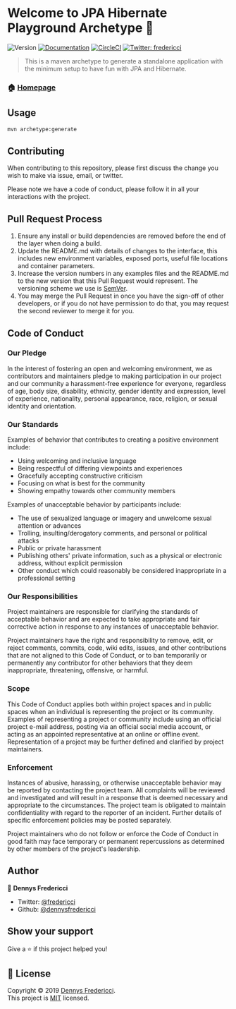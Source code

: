 # Welcome to JPA Hibernate Playground Archetype 👋
![Version](https://img.shields.io/maven-central/v/br.com.fredericci/jpa-hibernate-playground?style=flat-square)
[![Documentation](https://img.shields.io/badge/documentation-yes-brightgreen.svg)](http://dennysfredericci.github.io/jpa-hibernate-playground)
[![CircleCI](https://img.shields.io/circleci/build/github/dennysfredericci/jpa-hibernate-playground)](https://circleci.com/gh/dennysfredericci/jpa-hibernate-playground/tree/master)
[![Twitter: fredericci](https://img.shields.io/twitter/follow/fredericci?style=social)](https://twitter.com/fredericci)

> This is a maven archetype to generate a standalone application with the minimum setup to have fun with JPA and Hibernate.

### 🏠 [Homepage](http://dennysfredericci.github.io/jpa-hibernate-playground)

## Usage

```sh
mvn archetype:generate
```

## Contributing

When contributing to this repository, please first discuss the change you wish to make via issue, email, or twitter.

Please note we have a code of conduct, please follow it in all your interactions with the project.

## Pull Request Process

1. Ensure any install or build dependencies are removed before the end of the layer when doing a 
   build.
2. Update the README.md with details of changes to the interface, this includes new environment 
   variables, exposed ports, useful file locations and container parameters.
3. Increase the version numbers in any examples files and the README.md to the new version that this
   Pull Request would represent. The versioning scheme we use is [SemVer](http://semver.org/).
4. You may merge the Pull Request in once you have the sign-off of other developers, or if you 
   do not have permission to do that, you may request the second reviewer to merge it for you.

## Code of Conduct

### Our Pledge

In the interest of fostering an open and welcoming environment, we as
contributors and maintainers pledge to making participation in our project and
our community a harassment-free experience for everyone, regardless of age, body
size, disability, ethnicity, gender identity and expression, level of experience,
nationality, personal appearance, race, religion, or sexual identity and
orientation.

### Our Standards

Examples of behavior that contributes to creating a positive environment
include:

* Using welcoming and inclusive language
* Being respectful of differing viewpoints and experiences
* Gracefully accepting constructive criticism
* Focusing on what is best for the community
* Showing empathy towards other community members

Examples of unacceptable behavior by participants include:

* The use of sexualized language or imagery and unwelcome sexual attention or
advances
* Trolling, insulting/derogatory comments, and personal or political attacks
* Public or private harassment
* Publishing others' private information, such as a physical or electronic
  address, without explicit permission
* Other conduct which could reasonably be considered inappropriate in a
  professional setting

### Our Responsibilities

Project maintainers are responsible for clarifying the standards of acceptable
behavior and are expected to take appropriate and fair corrective action in
response to any instances of unacceptable behavior.

Project maintainers have the right and responsibility to remove, edit, or
reject comments, commits, code, wiki edits, issues, and other contributions
that are not aligned to this Code of Conduct, or to ban temporarily or
permanently any contributor for other behaviors that they deem inappropriate,
threatening, offensive, or harmful.

### Scope

This Code of Conduct applies both within project spaces and in public spaces
when an individual is representing the project or its community. Examples of
representing a project or community include using an official project e-mail
address, posting via an official social media account, or acting as an appointed
representative at an online or offline event. Representation of a project may be
further defined and clarified by project maintainers.

### Enforcement

Instances of abusive, harassing, or otherwise unacceptable behavior may be
reported by contacting the project team. All
complaints will be reviewed and investigated and will result in a response that
is deemed necessary and appropriate to the circumstances. The project team is
obligated to maintain confidentiality with regard to the reporter of an incident.
Further details of specific enforcement policies may be posted separately.

Project maintainers who do not follow or enforce the Code of Conduct in good
faith may face temporary or permanent repercussions as determined by other
members of the project's leadership.

## Author

👤 **Dennys Fredericci**

* Twitter: [@fredericci](https://twitter.com/fredericci)
* Github: [@dennysfredericci](https://github.com/dennysfredericci)

## Show your support

Give a ⭐️ if this project helped you!

## 📝 License

Copyright © 2019 [Dennys Fredericci](https://github.com/dennysfredericci).<br />
This project is [MIT](https://github.com/dennysfredericci/jpa-hibernate-playground/blob/master/LICENSE) licensed.